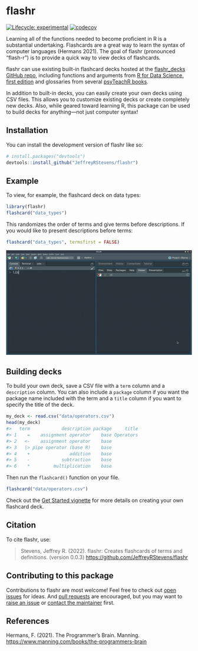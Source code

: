 
<!-- README.md is generated from README.Rmd. Please edit that file -->

# flashr

<!-- badges: start -->

[![Lifecycle:
experimental](https://img.shields.io/badge/lifecycle-experimental-orange.svg)](https://lifecycle.r-lib.org/articles/stages.html#experimental)
[![codecov](https://codecov.io/gh/JeffreyRStevens/flashr/branch/main/graph/badge.svg?token=XGH2OV874R)](https://codecov.io/gh/JeffreyRStevens/flashr)
<!-- badges: end -->

Learning all of the functions needed to become proficient in R is a
substantial undertaking. Flashcards are a great way to learn the syntax
of computer languages (Hermans 2021). The goal of flashr (pronounced
“flash-r”) is to provide a quick way to view decks of flashcards.

flashr can use existing built-in flashcard decks hosted at the
[flashr_decks GitHub
repo](https://github.com/JeffreyRStevens/flashr_decks), including
functions and arguments from [R for Data Science, first
edition](https://r4ds.had.co.nz/) and glossaries from several [psyTeachR
books](https://psyteachr.github.io/).
<!--The aim is to include decks from [R for Data Science (second edition)](https://r4ds.hadley.nz) when it is complete.-->

In addition to built-in decks, you can easily create your own decks
using CSV files. This allows you to customize existing decks or create
completely new decks. Also, while geared toward learning R, this package
can be used to build decks for anything—not just computer syntax!

## Installation

You can install the development version of flashr like so:

``` r
# install.packages("devtools")
devtools::install_github("JeffreyRStevens/flashr")
```

## Example

To view, for example, the flashcard deck on data types:

``` r
library(flashr)
flashcard("data_types")
```

This randomizes the order of terms and give terms before descriptions.
If you would like to present descriptions before terms:

``` r
flashcard("data_types", termsfirst = FALSE)
```

![](man/figures/flashr.gif)

## Building decks

To build your own deck, save a CSV file with a `term` column and a
`description` column. You can also include a `package` column if you
want the package name included with the term and a `title` column if you
want to specify the title of the deck.

``` r
my_deck <- read.csv("data/operators.csv")
head(my_deck)
#>   term            description package     title
#> 1    =    assignment operator    base Operators
#> 2   <-    assignment operator    base          
#> 3   |> pipe operator (base R)    base          
#> 4    +               addition    base          
#> 5    -            subtraction    base          
#> 6    *         multiplication    base
```

Then run the `flashcard()` function on your file.

``` r
flashcard("data/operators.csv")
```

Check out the [Get Started
vignette](https://jeffreyrstevens.github.io/flashr/articles/flashr.html#creating-your-own-decks)
for more details on creating your own flashcard deck.

## Citation

To cite flashr, use:

> Stevens, Jeffrey R. (2022). flashr: Creates flashcards of terms and
> definitions. (version 0.0.3)
> <https://github.com/JeffreyRStevens/flashr>

## Contributing to this package

Contributions to flashr are most welcome! Feel free to check out [open
issues](https://github.com/JeffreyRStevens/flashr/issues) for ideas. And
[pull requests](https://github.com/JeffreyRStevens/flashr/pulls) are
encouraged, but you may want to [raise an
issue](https://github.com/JeffreyRStevens/flashr/issues) or [contact the
maintainer](mailto:jeffrey.r.stevens@protonmail.com) first.

## References

Hermans, F. (2021). The Programmer’s Brain. Manning.
<https://www.manning.com/books/the-programmers-brain>
